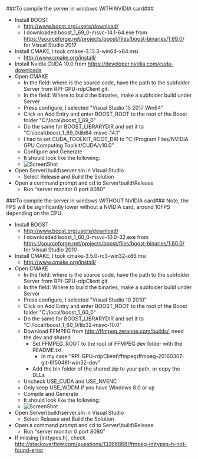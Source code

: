 ###To compile the server in windows WITH NVIDIA card###
- Install BOOST
  - http://www.boost.org/users/download/
  - I downloaded boost_1_69_0-msvc-14.1-64.exe from https://sourceforge.net/projects/boost/files/boost-binaries/1.69.0/ for Visual Studio 2017
- Install CMAKE, I took cmake-3.13.3-win64-x64.msi
  - http://www.cmake.org/install/
- Install Nvidia CUDA 10.0 from https://developer.nvidia.com/cuda-downloads
- Open CMAKE
  - In the field: where is the source code, have the path to the subfolder Server from RPI-GPU-rdpClient git.
  - In the field: Where to build the binaries, make a subfolder build under Server
  - Press configure, I selected "Visual Studio 15 2017 Win64"
  - Click on Add Entry and enter BOOST_ROOT to the root of the Boost folder "C:\local\boost_1_69_0"
  - Do the same for BOOST_LIBRARYDIR and set it to "C:\local\boost_1_69_0\lib64-msvc-14.1"
  - I had to set CUDA_TOOLKIT_ROOT_DIR to "C:/Program Files/NVIDIA GPU Computing Toolkit/CUDA/v10.0"
  - Configure and Generate
  - It should look like the following:
  - ![ScreenShot](https://imgur.com/Htlr9NP)
- Open Server\build\server.sln in Visual Studio
  - Select Release and Build the Solution
- Open a command prompt and cd to Server\build\Release
  - Run "server monitor 0 port 8080"

###To compile the server in windows WITHOUT NVIDIA card###
Note, the FPS will be significantly lower without a NVIDIA card, around 10FPS depending on the CPU.
- Install BOOST
  - http://www.boost.org/users/download/
  - I downloaded boost_1_60_0-msvc-10.0-32.exe from https://sourceforge.net/projects/boost/files/boost-binaries/1.60.0/ for Visual Studio 2010
- Install CMAKE, I took cmake-3.5.0-rc3-win32-x86.msi
  - http://www.cmake.org/install/
- Open CMAKE
  - In the field: where is the source code, have the path to the subfolder Server from RPI-GPU-rdpClient git.
  - In the field: Where to build the binaries, make a subfolder build under Server
  - Press configure, I selected "Visual Studio 10 2010"
  - Click on Add Entry and enter BOOST_ROOT to the root of the Boost folder "C:/local/boost_1_60_0"
  - Do the same for BOOST_LIBRARYDIR and set it to "C:/local/boost_1_60_0/lib32-msvc-10.0"
  - Download FFMPEG from http://ffmpeg.zeranoe.com/builds/, need the dev and shared
    - Set FFMPEG_ROOT to the root of FFMPEG dev folder with the README.txt
      - In my case "RPI-GPU-rdpClient\ffmpeg\ffmpeg-20160307-git-6f5048f-win32-dev"
    - Add the bin folder of the shared zip to your path, or copy the DLLs
  - Uncheck USE_CUDA and USE_NVENC
  - Only keep USE_WDDM if you have Windows 8.0 or up
  - Compile and Generate
  - It should look like the following:
  - ![ScreenShot](http://i.imgur.com/485jCoE.png)
- Open Server\build\server.sln in Visual Studio
  - Select Release and Build the Solution
- Open a command prompt and cd to Server\build\Release
  - Run "server monitor 0 port 8080"
- If missing [inttypes.h], check http://stackoverflow.com/questions/13266868/ffmpeg-inttypes-h-not-found-error

